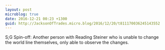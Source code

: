 ```yaml
---
layout: post
microblog: true
date: 2016-12-21 00:23 +1300
guid: http://JacksonOfTrades.micro.blog/2016/12/20/t811170036245143552.html
---
```

S;G Spin-off: Another person with Reading Steiner who is unable to change the world line themselves, only able to observe the changes.
